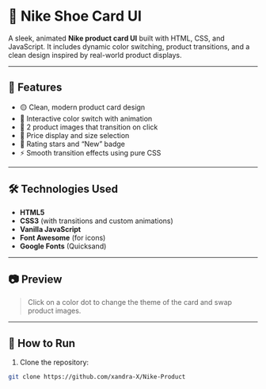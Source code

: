 # 👟 Nike Shoe Card UI

A sleek, animated **Nike product card UI** built with HTML, CSS, and JavaScript. It includes dynamic color switching, product transitions, and a clean design inspired by real-world product displays.

---

## 🧩 Features

- 🟡 Clean, modern product card design
- 🎨 Interactive color switch with animation
- 👟 2 product images that transition on click
- 💸 Price display and size selection
- 🌟 Rating stars and “New” badge
- ⚡ Smooth transition effects using pure CSS

---

## 🛠 Technologies Used

- **HTML5**
- **CSS3** (with transitions and custom animations)
- **Vanilla JavaScript**
- **Font Awesome** (for icons)
- **Google Fonts** (Quicksand)

---

## 📷 Preview

> Click on a color dot to change the theme of the card and swap product images.

---

## 🚀 How to Run

1. Clone the repository:

```bash
git clone https://github.com/xandra-X/Nike-Product
